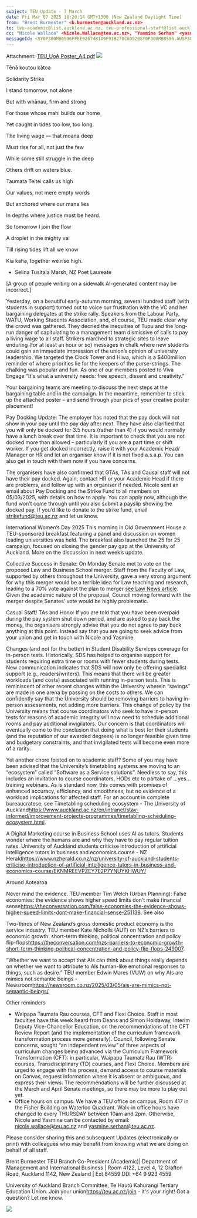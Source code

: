 ```yaml
---
subject: TEU Update - 7 March
date: Fri Mar 07 2025 18:20:14 GMT+1300 (New Zealand Daylight Time)
from: "Brent Burmester" <b.burmester@auckland.ac.nz>
to: teu-academic@list.auckland.ac.nz, teu-professional-staff@list.auckland.ac.nz
cc: "Nicole Wallace" <Nicole.Wallace@teu.ac.nz>, "Yasmine Serhan" <yasmine.serhan@teu.ac.nz>, "Lucy Fowler" <Lucy.Fowler@teu.ac.nz>
messageId: <SY0P300MB0596FFEE92674B1A9F91B270C6D52@SY0P300MB0596.AUSP300.PROD.OUTLOOK.COM>
---
```

Attachment: [TEU_UoA Poster_A4.pdf](eaa301a9517b84cfa96806483d67285c.pdf)
![](a15825355cef143606fcd2798bedfa83.png)


Tēnā koutou kātoa


Solidarity Strike


I stand tomorrow, not alone

But with whānau, firm and strong

For those whose mahi builds our home

Yet caught in tides too low, too long.


The living wage — that moana deep

Must rise for all, not just the few

While some still struggle in the deep

Others drift on waters blue.


Taumata Teitei calls us high

Our values, not mere empty words

But anchored where our mana lies

In depths where justice must be heard.


So tomorrow I join the flow

A droplet in the mighty vai

Till rising tides lift all we know

Kia kaha, together we rise high.


  *   Selina Tusitala Marsh, NZ Poet Laureate

[A group of people writing on a sidewalk  AI-generated content may be incorrect.]


Yesterday, on a beautiful early-autumn morning, several hundred staff (with students in support) turned out to voice our frustration with the VC and her bargaining delegates at the strike rally. Speakers from the Labour Party, WATU, Working Students Association, and, of course, TEU made clear why the crowd was gathered. They decried the inequities of Tupu and the long-run danger of capitulating to a management team dismissive of calls to pay a living wage to all staff. Strikers marched to strategic sites to leave enduring (for at least an hour or so) messages in chalk where new students could gain an immediate impression of the union’s opinion of university leadership. We targeted the Clock Tower and Hiwa, which is a $400million reminder of where priorities lie for the keepers of the purse-strings.  The chalking was popular and fun. As one of our members posted to Viva Engage “It's what a university needs: free speech, dissent and creativity.”

Your bargaining teams are meeting to discuss the next steps at the bargaining table and in the campaign. In the meantime, remember to stick up the attached poster – and send through your pics of your creative poster placement!

Pay Docking Update:
The employer has noted that the pay dock will not show in your pay until the pay day after next. They have also clarified that you will only be docked for 3.5 hours (rather than 4) if you would normally have a lunch break over that time. It is important to check that you are not docked more than allowed – particularly if you are a part time or shift worker. If you get docked incorrectly, raise it with your Academic Head/ Manager or HR and let an organiser know if it is not fixed a.s.a.p. You can also get in touch with them now if you have concerns.

The organisers have also confirmed that GTAs, TAs and Causal staff will not have their pay docked. Again, contact HR or your Academic Head if there are problems, and follow up with an organiser if needed.
Nicole sent an email about Pay Docking and the Strike Fund to all members on 05/03/2025, with details on how to apply. You can apply now, although the fund won’t come through until you also submit a payslip showing the docked pay. If you’d like to donate to the strike fund, email [strikefund@teu.ac.nz](mailto:strikefund@teu.ac.nz) and let us know.

International Women’s Day 2025
This morning in Old Government House a TEU-sponsored breakfast featuring a panel and discussion on women leading universities was held. The breakfast also launched the 25 for 25 campaign, focused on closing the gender pay gap at the University of Auckland. More on the discussion in next week’s update.

Collective Success in Senate:
On Monday Senate met to vote on the proposed Law and Business School merger. Staff from the Faculty of Law, supported by others throughout the University, gave a very strong argument for why this merger would be a terrible idea for Law teaching and research, leading to a 70% vote against the plan to merger [see Law News article](https://lawnews.nz/administrative-public/university-senate-rejects-plan-to-merge-law-and-business-faculties/?fbclid=IwY2xjawI3MJtleHRuA2FlbQIxMAABHW2DljK8CAa-E7FEDXbSBejF6zOLLD901-HIMfl2tW7lBN2H3TloEReFgg_aem_K0B494OpaskAatngpF302Q#msdynmkt_trackingcontext=e4f9a297-3b95-42e2-b1f8-8631688a9f71&msdynmkt_prefill=mktprf214a4158a8c043ad95f1e5809887dd18eoprf).  Given the academic nature of the proposal, Council moving forward with the merger despite Senates’ vote would be highly problematic.

Casual Staff/ TAs and Hono:
If you are told that you have been overpaid during the pay system shut down period, and are asked to pay back the money, the organisers strongly advise that you do not agree to pay back anything at this point. Instead say that you are going to seek advice from your union and get in touch with Nicole and Yasmine.

Changes (and not for the better) in Student Disability Services coverage for in-person tests.
Historically, SDS has helped to organise support for students requiring extra time or rooms with fewer students during tests. New communication indicates that SDS will now only be offering specialist support (e.g., readers/writers). This means that there will be greater workloads (and costs) associated with running in-person tests. This is reminiscent of other recent changes within the University wherein “savings” are made in one arena by passing on the costs to others. We can confidently say that the University should be removing barriers to having in-person assessments, not adding more barriers. This change of policy by the University means that course coordinators who seek to have in-person tests for reasons of academic integrity will now need to schedule additional rooms and pay additional invigilators. Our concern is that coordinators will eventually come to the conclusion that doing what is best for their students (and the reputation of our awarded degrees) is no longer feasible given time and budgetary constraints, and that invigilated tests will become even more of a rarity.

Yet another chore foisted on to academic staff?
Some of you may have been advised that the University’s timetabling systems are moving to an “ecosystem” called “Software as a Service solutions”. Needless to say, this includes an invitation to course coordinators, HODs etc to partake of …yes…training webinars.  As is standard now, this comes with promises of enhanced accuracy, efficiency, and smoothness, but no evidence of a workload implications for affected staff. For an account in complete bureaucratese, see Timetabling scheduling ecosystem - The University of Auckland<https://www.auckland.ac.nz/en/intranet/stay-informed/improvement-projects-programmes/timetabling-scheduling-ecosystem.html>.

A Digital Marketing course in Business School uses AI as tutors.
Students wonder where the humans are and why they have to pay regular tuition rates. University of Auckland students criticise introduction of artificial intelligence tutors in business and economics course - NZ Herald<https://www.nzherald.co.nz/nz/university-of-auckland-students-criticise-introduction-of-artificial-intelligence-tutors-in-business-and-economics-course/EKNMREEVPZEY7E2P7YNUYKHWUY/>


Around Aotearoa

Never mind the evidence.
TEU member Tim Welch (Urban Planning): False economies: the evidence shows higher speed limits don’t make financial sense<https://theconversation.com/false-economies-the-evidence-shows-higher-speed-limits-dont-make-financial-sense-251138>. See also

Two-thirds of New Zealand’s gross domestic product economy is the service industry.
TEU member Kate Nicholls (AUT) on NZ’s barriers to economic growth: short-term thinking, political concentration and policy flip-flops<https://theconversation.com/nzs-barriers-to-economic-growth-short-term-thinking-political-concentration-and-policy-flip-flops-249007>.

“Whether we want to accept that AIs can think about things really depends on whether we want to attribute to AIs human-like emotional responses to things, such as desire.” TEU member Edwin Mares (VUW) on why AIs are mimics not semantic beings - Newsroom<https://newsroom.co.nz/2025/03/05/ais-are-mimics-not-semantic-beings/>


Other reminders

  *   Waipapa Taumata Rau courses, CFT and Flexi Choice. Staff in most faculties have this week heard from Deans and Simon Holdaway, Interim Deputy Vice-Chancellor Education, on the recommendations of the CFT Review Report (and the implementation of the curriculum framework transformation process more generally).  Council, following Senate concerns, sought “an independent review” of three aspects of curriculum changes being advanced via the Curriculum Framework Transformation (CFT): in particular, Waipapa Taumata Rau (WTR) courses, Transdisciplinary (TD) courses, and Flexi Choice. Members are urged to engage with this process, demand access to course materials on Canvas, request information where it is absent or ambiguous, and express their views. The recommendations will be further discussed at the March and April Senate meetings, so there may be more to play out yet.
  *   Office hours on campus. We have a TEU office on campus, Room 417 in the Fisher Building on Waterloo Quadrant. Walk-in office hours have changed to every THURSDAY between 10am and 2pm. Otherwise, Nicole and Yasmine can be contacted by email: [nicole.wallace@teu.ac.nz](mailto:nicole.wallace@teu.ac.nz) and [yasmine.serhan@teu.ac.nz](mailto:yasmine.serhan@teu.ac.nz).


Please consider sharing this and subsequent Updates (electronically or print) with colleagues who may benefit from knowing what we are doing on behalf of all staff.


Brent Burmester TEU Branch Co-President (Academic)| Department of Management and International Business | Room 4122, Level 4, 12 Grafton Road, Auckland 1142, New Zealand | Ext 84559 DDI +64 9 923 4559

University of Auckland Branch Committee, Te Hautū Kahurangi Tertiary Education Union. Join your union<https://teu.ac.nz/join> - it's your right! Got a question? Let me know.

![](ba80fae0a094855120f99d012a918061.jpeg)

